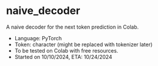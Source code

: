 # naive_decoder
A naive decoder for the next token prediction in Colab.
* Language: PyTorch
* Token: character (might be replaced with tokenizer later)
* To be tested on Colab with free resources.
* Started on 10/10/2024, ETA: 10/24/2024
